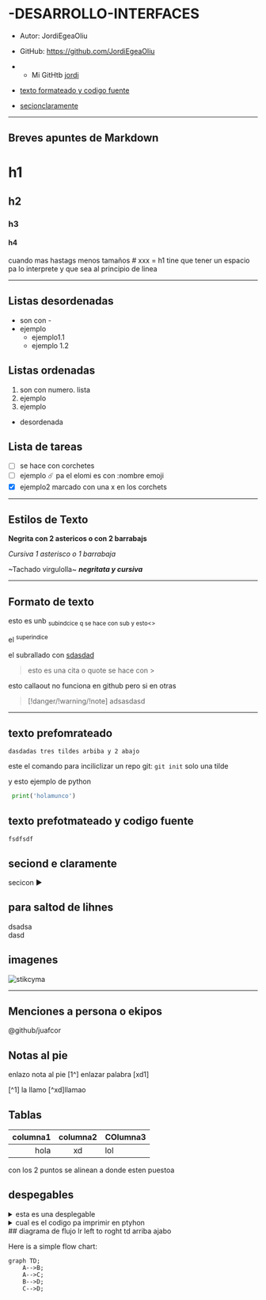 # -DESARROLLO-INTERFACES

- Autor: JordiEgeaOliu
- GitHub: https://github.com/JordiEgeaOliu
- - Mi GitHtb [jordi](https://github.com/JordiEgeaOliu)

- [texto formateado y codigo fuente](https://github.com/JordiEgeaOliu/-DESARROLLO-INTERFACES/edit/main/README.md#lsita-ordenada)

- [secionclaramente](https://github.com/JordiEgeaOliu/-DESARROLLO-INTERFACES/blob/main/README.md#seciond-e-claramente)

---

## Breves apuntes de Markdown


 # h1
 ## h2
 ### h3
 #### h4
 cuando mas hastags menos tamaños # xxx = h1 tine que tener un espacio pa lo interprete 
 y que sea al principio de linea

---

## Listas desordenadas
- son con -
- ejemplo
  - ejemplo1.1
  - ejemplo 1.2
## Listas ordenadas
1.  son con numero. lista
2.  ejemplo
3.  ejemplo
- desordenada

## Lista de tareas
- [ ] se hace con corchetes
- [ ] ejemplo ☄️ pa el elomi es con :nombre emoji
- [x] ejemplo2 marcado con una x en los corchets

---
## Estilos de Texto

**Negrita con 2 astericos o con 2 barrabajs**

*Cursiva 1 asterisco o 1 barrabaja*

~Tachado virgulolla~
**_negritata y cursiva_**

---

## Formato de texto

esto es unb <sub> subindcice q se hace con sub y esto<> </sub>

el <sup> superindice </sup>

el subrallado con <ins>sdasdad</ins>

> esto es una cita o quote se hace con >

esto callaout no funciona en github pero si en otras
>[!danger/!warning/!note]
>adsasdasd

---

## texto prefomrateado

```
dasdadas tres tildes arbiba y 2 abajo
```

este el comando para inciliclizar un repo git: `git init` solo una tilde

y esto ejemplo de python

```python
 print('holamunco')
```
## texto prefotmateado y codigo fuente

```
fsdfsdf
```

## seciond e claramente

secicon ▶️
## para saltod de lihnes
dsadsa</br>
dasd



## imagenes
![stikcyma](https://akamai.sscdn.co/uploadfile/letras/fotos/6/c/d/b/6cdb17cf0763af1b9480fa2b20c51eab.jpg)

---
## Menciones a persona o ekipos
@github/juafcor

## Notas al pie
enlazo nota al pie [1^]
enlazar palabra [xd1]

[^1] la llamo
[^xd]llamao

## Tablas
| columna1 | columna2 | COlumna3 | 
| ---: | :---: | :--- | 
| hola | xd | lol |

con los 2 puntos se alinean a donde esten puestoa
## despegables
<details>
 <summary>esta es una desplegable</summary>
 adsadasdasdasdasddaasd
</details>

<details>
 <summary>
  cual es el codigo pa imprimir en ptyhon
 </summary>
 
 ```python
 print( 'texto' )
 ```
</details>
## diagrama de flujo lr left to roght td arriba ajabo

Here is a simple flow chart:

```mermaid
graph TD;
    A-->B;
    A-->C;
    B-->D;
    C-->D;
```






